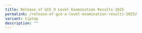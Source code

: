 ```yaml
---
title: Release of GCE O Level Examination Results 2025
permalink: /release-of-gce-o-level-examination-results-2025/
variant: tiptap
description: ""
---
```

